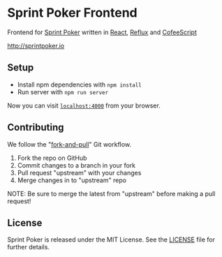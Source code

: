# Sprint Poker Frontend

Frontend for [Sprint Poker] written in [React], [Reflux] and [CofeeScript]

http://sprintpoker.io

## Setup

- Install npm dependencies with `npm install`
- Run server with `npm run server`

Now you can visit [`localhost:4000`](http://localhost:4000) from your browser.

## Contributing

We follow the "[fork-and-pull]" Git workflow.

1. Fork the repo on GitHub
2. Commit changes to a branch in your fork
3. Pull request "upstream" with your changes
4. Merge changes in to "upstream" repo

NOTE: Be sure to merge the latest from "upstream" before making a pull request!

## License

Sprint Poker is released under the MIT License. See the [LICENSE] file for further details.

[Sprint Poker]: https://github.com/elpassion/sprint-poker
[React]: http://facebook.github.io/react
[Reflux]: https://github.com/reflux/refluxjs
[CofeeScript]: http://coffeescript.org/
[fork-and-pull]: https://help.github.com/articles/using-pull-requests
[LICENSE]: LICENSE
